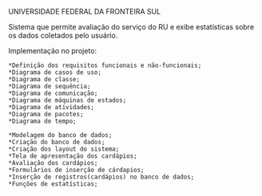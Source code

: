 ﻿UNIVERSIDADE FEDERAL DA FRONTEIRA SUL

Sistema que permite avaliação do serviço do RU e exibe estatísticas sobre os dados coletados pelo usuário.

Implementação no projeto:

	
	*Definição dos requisitos funcionais e não-funcionais;
	*Diagrama de casos de uso;
	*Diagrama de classe;
	*Diagrama de sequência;
	*Diagrama de comunicação;
	*Diagrama de máquinas de estados;
	*Diagrama de atividades;
	*Diagrama de pacotes;
	*Diagrama de tempo;

	*Modelagem do banco de dados;
	*Criação do banco de dados;
	*Criação dos layout do sistema;
	*Tela de apresentação dos cardápios;
	*Avaliação dos cardápios;
	*Formulários de inserção de cárdapios;
	*Inserção de registros(cardápios) no banco de dados; 
	*Funções de estatísticas;
	

